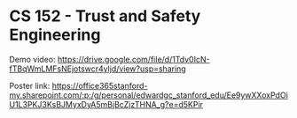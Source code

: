 # CS 152 - Trust and Safety Engineering

Demo video: https://drive.google.com/file/d/1Tdv0IcN-fTBqWmLMFsNEjotswcr4yljd/view?usp=sharing

Poster link: https://office365stanford-my.sharepoint.com/:p:/g/personal/edwardgc_stanford_edu/Ee9ywXXoxPdOiU1L3PKJ3KsBJMyxDyA5mBjBcZjzTHNA_g?e=d5KPir
